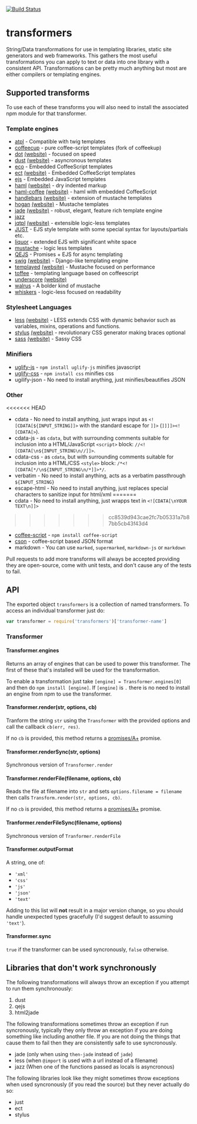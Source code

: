 [![Build Status](https://img.shields.io/travis/ForbesLindesay/transformers/master.svg)](https://travis-ci.org/ForbesLindesay/transformers)
# transformers

  String/Data transformations for use in templating libraries, static site generators and web frameworks.  This gathers the most useful transformations you can apply to text or data into one library with a consistent API.  Transformations can be pretty much anything but most are either compilers or templating engines.

## Supported transforms

  To use each of these transforms you will also need to install the associated npm module for that transformer.

### Template engines

  - [atpl](http://documentup.com/soywiz/atpl.js) - Compatible with twig templates
  - [coffeecup](http://documentup.com/gradus/coffeecup) - pure coffee-script templates (fork of coffeekup)
  - [dot](http://documentup.com/olado/doT) [(website)](https://github.com/Katahdin/dot-packer) - focused on speed
  - [dust](http://documentup.com/akdubya/dustjs) [(website)](http://akdubya.github.com/dustjs/) - asyncronous templates
  - [eco](http://documentup.com/sstephenson/eco) - Embedded CoffeeScript templates
  - [ect](http://documentup.com/baryshev/ect) [(website)](http://ectjs.com/) - Embedded CoffeeScript templates
  - [ejs](http://documentup.com/visionmedia/ejs) - Embedded JavaScript templates
  - [haml](http://documentup.com/visionmedia/haml.js) [(website)](http://haml-lang.com/) - dry indented markup
  - [haml-coffee](http://documentup.com/netzpirat/haml-coffee/) [(website)](http://haml-lang.com/) - haml with embedded CoffeeScript
  - [handlebars](http://documentup.com/wycats/handlebars.js/) [(website)](http://handlebarsjs.com/) - extension of mustache templates
  - [hogan](http://documentup.com/twitter/hogan.js) [(website)](http://twitter.github.com/hogan.js/) - Mustache templates
  - [jade](http://documentup.com/visionmedia/jade) [(website)](http://jade-lang.com/) - robust, elegant, feature rich template engine
  - [jazz](http://documentup.com/shinetech/jazz)
  - [jqtpl](http://documentup.com/kof/jqtpl) [(website)](http://api.jquery.com/category/plugins/templates/) - extensible logic-less templates
  - [JUST](http://documentup.com/baryshev/just) - EJS style template with some special syntax for layouts/partials etc.
  - [liquor](http://documentup.com/chjj/liquor) - extended EJS with significant white space
  - [mustache](http://documentup.com/janl/mustache.js) - logic less templates
  - [QEJS](http://documentup.com/jepso/QEJS) - Promises + EJS for async templating
  - [swig](http://documentup.com/paularmstrong/swig) [(website)](http://paularmstrong.github.com/swig/) - Django-like templating engine
  - [templayed](http://documentup.com/archan937/templayed.js/) [(website)](http://archan937.github.com/templayed.js/) - Mustache focused on performance
  - [toffee](http://documentup.com/malgorithms/toffee) - templating language based on coffeescript
  - [underscore](http://documentup.com/documentcloud/underscore) [(website)](http://documentcloud.github.com/underscore/)
  - [walrus](http://documentup.com/jeremyruppel/walrus) - A bolder kind of mustache
  - [whiskers](http://documentup.com/gsf/whiskers.js/tree/) - logic-less focused on readability

### Stylesheet Languages

  - [less](http://documentup.com/cloudhead/less.js) [(website)](http://lesscss.org/) - LESS extends CSS with dynamic behavior such as variables, mixins, operations and functions.
  - [stylus](http://documentup.com/learnboost/stylus) [(website)](http://learnboost.github.com/stylus/) - revolutionary CSS generator making braces optional
  - [sass](http://documentup.com/visionmedia/sass.js) [(website)](http://sass-lang.com/) - Sassy CSS

### Minifiers

  - [uglify-js](http://documentup.com/mishoo/UglifyJS2) - `npm install uglify-js` minifies javascript
  - [uglify-css](https://github.com/visionmedia/css) - `npm install css` minifies css
  - ugilify-json - No need to install anything, just minifies/beautifies JSON

### Other

<<<<<<< HEAD
  - cdata - No need to install anything, just wraps input as `<![CDATA[${INPUT_STRING]]>` with the standard escape for `]]>` (`]]]]><![CDATA[>`).
  - cdata-js - as `cdata`, but with surrounding comments suitable for inclusion into a HTML/JavaScript `<script>` block: `//<![CDATA[\n${INPUT_STRING\n//]]>`.
  - cdata-css - as `cdata`, but with surrounding comments suitable for inclusion into a HTML/CSS `<style>` block: `/*<![CDATA[*/\n${INPUT_STRING\n/*]]>*/`.
  - verbatim - No need to install anything, acts as a verbatim passthrough `${INPUT_STRING}`
  - escape-html - No need to install anything, just replaces special characters to sanitize input for html/xml
=======
  - cdata - No need to install anything, just wrapps text in `<![CDATA[\nYOUR TEXT\n]]>`
>>>>>>> cc8539d943cae2fc7b05331a7b87bb5cb43f43d4
  - [coffee-script](http://coffeescript.org/) - `npm install coffee-script`
  - [cson](https://github.com/bevry/cson) - coffee-script based JSON format
  - markdown - You can use `marked`, `supermarked`, `markdown-js` or `markdown`

Pull requests to add more transforms will always be accepted providing they are open-source, come with unit tests, and don't cause any of the tests to fail.

## API

  The exported object `transformers` is a collection of named transformers.  To access an individual transformer just do:

  ```javascript
  var transformer = require('transformers')['transformer-name']
  ```

### Transformer

#### Transformer.engines

  Returns an array of engines that can be used to power this transformer.  The first of these that's installed will be used for the transformation.

  To enable a transformation just take `[engine] = Transformer.engines[0]` and then do `npm install [engine]`.  If `[engine]` is `.` there is no need to install an engine from npm to use the transformer.

#### Transformer.render(str, options, cb)

  Tranform the string `str` using the `Transformer` with the provided options and call the callback `cb(err, res)`.

  If no `cb` is provided, this method returns a [promises/A+](http://promises-aplus.github.com/promises-spec/) promise.

#### Transformer.renderSync(str, options)

  Synchronous version of `Transformer.render`

#### Transformer.renderFile(filename, options, cb)

  Reads the file at filename into `str` and sets `options.filename = filename` then calls `Transform.render(str, options, cb)`.

  If no `cb` is provided, this method returns a [promises/A+](http://promises-aplus.github.com/promises-spec/) promise.

#### Tranformer.renderFileSync(filename, options)

  Synchronous version of `Tranformer.renderFile`

#### Transformer.outputFormat

  A string, one of:

   - `'xml'`
   - `'css'`
   - `'js'`
   - `'json'`
   - `'text'`

Adding to this list will **not** result in a major version change, so you should handle unexpected types gracefully (I'd suggest default to assuming `'text'`).

#### Transformer.sync

  `true` if the transformer can be used syncronously, `false` otherwise.

## Libraries that don't work synchronously

  The following transformations will always throw an exception if you attempt to run them synchronously:

   1. dust
   2. qejs
   3. html2jade

The following transformations sometimes throw an exception if run syncronously, typically they only throw an exception if you are doing something like including another file.  If you are not doing the things that cause them to fail then they are consistently safe to use syncronously.

   - jade (only when using `then-jade` instead of `jade`)
   - less (when `@import` is used with a url instead of a filename)
   - jazz (When one of the functions passed as locals is asyncronous)

The following libraries look like they might sometimes throw exceptions when used syncronously (if you read the source) but they never actually do so:

   - just
   - ect
   - stylus